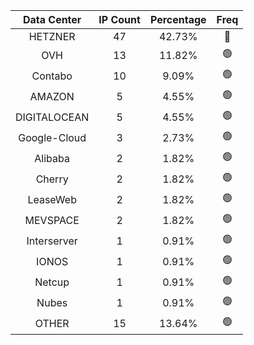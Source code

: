 | Data Center | IP Count | Percentage | Freq |
|:------------:|:--------:|:-----------:|:-----:|
| HETZNER | 47 | 42.73% | 🔴 |
| OVH | 13 | 11.82% | 🟢 |
| Contabo | 10 | 9.09% | 🟢 |
| AMAZON | 5 | 4.55% | 🟢 |
| DIGITALOCEAN | 5 | 4.55% | 🟢 |
| Google-Cloud | 3 | 2.73% | 🟢 |
| Alibaba | 2 | 1.82% | 🟢 |
| Cherry | 2 | 1.82% | 🟢 |
| LeaseWeb | 2 | 1.82% | 🟢 |
| MEVSPACE | 2 | 1.82% | 🟢 |
| Interserver | 1 | 0.91% | 🟢 |
| IONOS | 1 | 0.91% | 🟢 |
| Netcup | 1 | 0.91% | 🟢 |
| Nubes | 1 | 0.91% | 🟢 |
| OTHER | 15 | 13.64% | 🟢 |